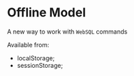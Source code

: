 # Offline Model

A new way to work with `WebSQL` commands

Available from:

- localStorage;
- sessionStorage;
